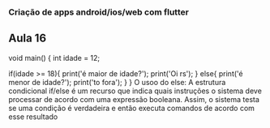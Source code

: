 ### Criação de apps android/ios/web com flutter ###

 ## Aula 16 ##
  
  void main() {
  int idade = 12;
 
  if(idade >= 18){
  print('é maior de idade?');
  print('Oi rs');
  } else{
  print('é menor de idade?');
  print('to fora');
  }
}
O usoo do else: A estrutura condicional if/else é um recurso que indica quais instruções o sistema deve processar de acordo com uma expressão booleana. Assim, o sistema testa se uma condição é verdadeira e então executa comandos de acordo com esse resultado
